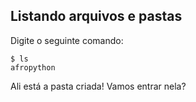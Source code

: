 ## Listando arquivos e pastas

Digite o seguinte comando:

```
$ ls
afropython
```

Ali está a pasta criada! Vamos entrar nela?
